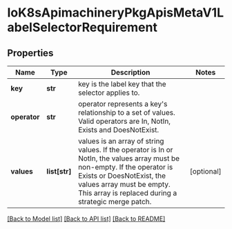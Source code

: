 # IoK8sApimachineryPkgApisMetaV1LabelSelectorRequirement

## Properties
Name | Type | Description | Notes
------------ | ------------- | ------------- | -------------
**key** | **str** | key is the label key that the selector applies to. | 
**operator** | **str** | operator represents a key&#x27;s relationship to a set of values. Valid operators are In, NotIn, Exists and DoesNotExist. | 
**values** | **list[str]** | values is an array of string values. If the operator is In or NotIn, the values array must be non-empty. If the operator is Exists or DoesNotExist, the values array must be empty. This array is replaced during a strategic merge patch. | [optional] 

[[Back to Model list]](../README.md#documentation-for-models) [[Back to API list]](../README.md#documentation-for-api-endpoints) [[Back to README]](../README.md)

